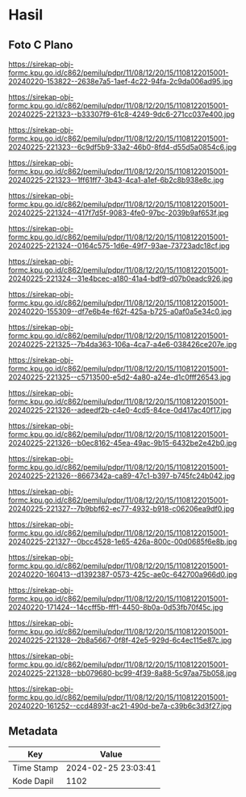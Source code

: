 # Hasil

## Foto C Plano

https://sirekap-obj-formc.kpu.go.id/c862/pemilu/pdpr/11/08/12/20/15/1108122015001-20240220-153822--2638e7a5-1aef-4c22-94fa-2c9da006ad95.jpg

https://sirekap-obj-formc.kpu.go.id/c862/pemilu/pdpr/11/08/12/20/15/1108122015001-20240225-221323--b33307f9-61c8-4249-9dc6-271cc037e400.jpg

https://sirekap-obj-formc.kpu.go.id/c862/pemilu/pdpr/11/08/12/20/15/1108122015001-20240225-221323--6c9df5b9-33a2-46b0-8fd4-d55d5a0854c6.jpg

https://sirekap-obj-formc.kpu.go.id/c862/pemilu/pdpr/11/08/12/20/15/1108122015001-20240225-221323--1ff61ff7-3b43-4ca1-a1ef-6b2c8b938e8c.jpg

https://sirekap-obj-formc.kpu.go.id/c862/pemilu/pdpr/11/08/12/20/15/1108122015001-20240225-221324--417f7d5f-9083-4fe0-97bc-2039b9af653f.jpg

https://sirekap-obj-formc.kpu.go.id/c862/pemilu/pdpr/11/08/12/20/15/1108122015001-20240225-221324--0164c575-1d6e-49f7-93ae-73723adc18cf.jpg

https://sirekap-obj-formc.kpu.go.id/c862/pemilu/pdpr/11/08/12/20/15/1108122015001-20240225-221324--31e4bcec-a180-41a4-bdf9-d07b0eadc926.jpg

https://sirekap-obj-formc.kpu.go.id/c862/pemilu/pdpr/11/08/12/20/15/1108122015001-20240220-155309--df7e6b4e-f62f-425a-b725-a0af0a5e34c0.jpg

https://sirekap-obj-formc.kpu.go.id/c862/pemilu/pdpr/11/08/12/20/15/1108122015001-20240225-221325--7b4da363-106a-4ca7-a4e6-038426ce207e.jpg

https://sirekap-obj-formc.kpu.go.id/c862/pemilu/pdpr/11/08/12/20/15/1108122015001-20240225-221325--c5713500-e5d2-4a80-a24e-d1c0fff26543.jpg

https://sirekap-obj-formc.kpu.go.id/c862/pemilu/pdpr/11/08/12/20/15/1108122015001-20240225-221326--adeedf2b-c4e0-4cd5-84ce-0d417ac40f17.jpg

https://sirekap-obj-formc.kpu.go.id/c862/pemilu/pdpr/11/08/12/20/15/1108122015001-20240225-221326--b0ec8162-45ea-49ac-9b15-6432be2e42b0.jpg

https://sirekap-obj-formc.kpu.go.id/c862/pemilu/pdpr/11/08/12/20/15/1108122015001-20240225-221326--8667342a-ca89-47c1-b397-b745fc24b042.jpg

https://sirekap-obj-formc.kpu.go.id/c862/pemilu/pdpr/11/08/12/20/15/1108122015001-20240225-221327--7b9bbf62-ec77-4932-b918-c06206ea9df0.jpg

https://sirekap-obj-formc.kpu.go.id/c862/pemilu/pdpr/11/08/12/20/15/1108122015001-20240225-221327--0bcc4528-1e65-426a-800c-00d0685f6e8b.jpg

https://sirekap-obj-formc.kpu.go.id/c862/pemilu/pdpr/11/08/12/20/15/1108122015001-20240220-160413--d1392387-0573-425c-ae0c-642700a966d0.jpg

https://sirekap-obj-formc.kpu.go.id/c862/pemilu/pdpr/11/08/12/20/15/1108122015001-20240220-171424--14ccff5b-fff1-4450-8b0a-0d53fb70f45c.jpg

https://sirekap-obj-formc.kpu.go.id/c862/pemilu/pdpr/11/08/12/20/15/1108122015001-20240225-221328--2b8a5667-0f8f-42e5-929d-6c4ec115e87c.jpg

https://sirekap-obj-formc.kpu.go.id/c862/pemilu/pdpr/11/08/12/20/15/1108122015001-20240225-221328--bb079680-bc99-4f39-8a88-5c97aa75b058.jpg

https://sirekap-obj-formc.kpu.go.id/c862/pemilu/pdpr/11/08/12/20/15/1108122015001-20240220-161252--ccd4893f-ac21-490d-be7a-c39b6c3d3f27.jpg


## Metadata

| Key        | Value               |
| ---------- | ------------------- |
| Time Stamp | 2024-02-25 23:03:41 |
| Kode Dapil | 1102                |



